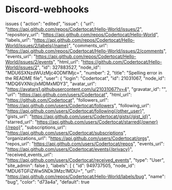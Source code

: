 # Discord-webhooks
issues
{
  "action": "edited",
  "issue": {
    "url": "https://api.github.com/repos/Codertocat/Hello-World/issues/2",
    "repository_url": "https://api.github.com/repos/Codertocat/Hello-World",
    "labels_url": "https://api.github.com/repos/Codertocat/Hello-World/issues/2/labels{/name}",
    "comments_url": "https://api.github.com/repos/Codertocat/Hello-World/issues/2/comments",
    "events_url": "https://api.github.com/repos/Codertocat/Hello-World/issues/2/events",
    "html_url": "https://github.com/Codertocat/Hello-World/issues/2",
    "id": 327883527,
    "node_id": "MDU6SXNzdWUzMjc4ODM1Mjc=",
    "number": 2,
    "title": "Spelling error in the README file",
    "user": {
      "login": "Codertocat",
      "id": 21031067,
      "node_id": "MDQ6VXNlcjIxMDMxMDY3",
      "avatar_url": "https://avatars1.githubusercontent.com/u/21031067?v=4",
      "gravatar_id": "",
      "url": "https://api.github.com/users/Codertocat",
      "html_url": "https://github.com/Codertocat",
      "followers_url": "https://api.github.com/users/Codertocat/followers",
      "following_url": "https://api.github.com/users/Codertocat/following{/other_user}",
      "gists_url": "https://api.github.com/users/Codertocat/gists{/gist_id}",
      "starred_url": "https://api.github.com/users/Codertocat/starred{/owner}{/repo}",
      "subscriptions_url": "https://api.github.com/users/Codertocat/subscriptions",
      "organizations_url": "https://api.github.com/users/Codertocat/orgs",
      "repos_url": "https://api.github.com/users/Codertocat/repos",
      "events_url": "https://api.github.com/users/Codertocat/events{/privacy}",
      "received_events_url": "https://api.github.com/users/Codertocat/received_events",
      "type": "User",
      "site_admin": false
    },
    "labels": [
      {
        "id": 949737505,
        "node_id": "MDU6TGFiZWw5NDk3Mzc1MDU=",
        "url": "https://api.github.com/repos/Codertocat/Hello-World/labels/bug",
        "name": "bug",
        "color": "d73a4a",
        "default": true

